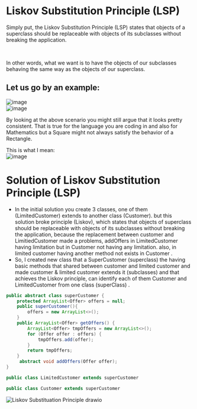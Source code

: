 # Liskov Substitution Principle (LSP)

Simply put, the Liskov Substitution Principle (LSP) states that objects of a superclass should be replaceable with objects of its subclasses without breaking the application. 

<br/>

In other words, what we want is to have the objects of our subclasses behaving the same way as the objects of our superclass.

## Let us go by an example:

![image](https://user-images.githubusercontent.com/23558509/193647442-127f1a58-8f10-4f6d-8a02-0b86240937f5.png)
<br/>
![image](https://user-images.githubusercontent.com/23558509/193647476-0054da90-d3fe-4ada-92ca-2d193c916302.png)
<br/>

By looking at the above scenario you might still argue that it looks pretty consistent. That is true for the language you are coding in and also for Mathematics but a Square might not always satisfy the behavior of a Rectangle.

This is what I mean:
<br/>
![image](https://user-images.githubusercontent.com/23558509/193647572-a8006229-cd0e-450f-8833-28d58aa79378.png)
<br/>

# Solution of Liskov Substitution Principle (LSP)
* In the initial solution you create 3 classes, one of them (LimitedCustomer) extends to another class (Customer).
but this solution  broke principle (Liskov), which states that objects of superclass should be replaceable with objects of its subclasses without breaking the application, because the replacement between customer and LimitiedCustomer made a problems,
addOffers in LimitedCustomer having limitation but in Customer not having any limitation. also, in limited customer having another method not exists in Customer .
* So, I created new class that a SuperCustomer (superclass) the having basic methods that shared between customer and limited customer and made customer & limited customer extends it (subclasses) and that achieves the Liskov principle, can identify each of them Customer and LimitedCustomer from one class (superClass) .

```java
public abstract class superCustomer {
    protected ArrayList<Offer> offers = null;
    public superCustomer(){
        offers = new ArrayList<>();
    }
    public ArrayList<Offer> getOffers() {
        ArrayList<Offer> tmpOffers = new ArrayList<>();
        for (Offer offer : offers) {
            tmpOffers.add(offer);
        }
        return tmpOffers;
    }
     abstract void addOffers(Offer offer);
}
```
```java
public class LimitedCustomer extends superCustomer
```
```java
public class Customer extends superCustomer
```

![Liskov Substituation Principle drawio](https://user-images.githubusercontent.com/92352860/196255281-ad633273-9e81-4701-b0bf-02fa6aacffe0.png)
